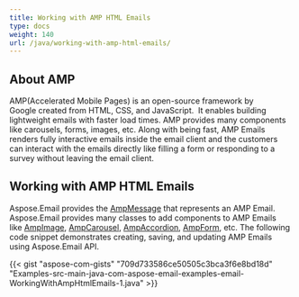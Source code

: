 ```yaml
---
title: Working with AMP HTML Emails
type: docs
weight: 140
url: /java/working-with-amp-html-emails/
---
```


## **About AMP**
AMP(Accelerated Mobile Pages) is an open-source framework by Google created from HTML, CSS, and JavaScript.  It enables building lightweight emails with faster load times. AMP provides many components like carousels, forms, images, etc. Along with being fast, AMP Emails renders fully interactive emails inside the email client and the customers can interact with the emails directly like filling a form or responding to a survey without leaving the email client.
## **Working with AMP HTML Emails**
Aspose.Email provides the [AmpMessage](https://apireference.aspose.com/java/email/com.aspose.email/AmpMessage) that represents an AMP Email. Aspose.Email provides many classes to add components to AMP Emails like [AmpImage](https://apireference.aspose.com/java/email/com.aspose.email/AmpImage), [AmpCarousel](https://apireference.aspose.com/java/email/com.aspose.email/AmpCarousel), [AmpAccordion](https://apireference.aspose.com/java/email/com.aspose.email/AmpAccordion), [AmpForm](https://apireference.aspose.com/java/email/com.aspose.email/AmpForm), etc. The following code snippet demonstrates creating, saving, and updating AMP Emails using Aspose.Email API.



{{< gist "aspose-com-gists" "709d733586ce50505c3bca3f6e8bd18d" "Examples-src-main-java-com-aspose-email-examples-email-WorkingWithAmpHtmlEmails-1.java" >}}
